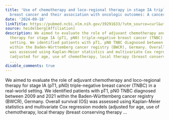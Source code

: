 ```yaml
---
title: 'Use of chemotherapy and loco-regional therapy in stage IA triple-negative
  breast cancer and their association with oncologic outcomes: A cancer registry study'
date: '2024-09-18'
linkTitle: https://pubmed.ncbi.nlm.nih.gov/39291633/?utm_source=curl&utm_medium=rss&utm_campaign=pubmed-2&utm_content=1FakS-2QOkCT8HsMOQP1bCRQ4YzyumYOmxmF0moLsQ3dFB1E9V&fc=20220326224207&ff=20240918184842&v=2.18.0.post9+e462414
source: heidelberg[Affiliation]
description: We aimed to evaluate the role of adjuvant chemotherapy and loco-regional
  therapy for stage IA (pT1, pN0) triple-negative breast cancer (TNBC) in a real-world
  setting. We identified patients with pT1, pN0 TNBC diagnosed between 2009 and 2021
  within the Baden-Württemberg cancer registry (BWCR), Germany. Overall survival (OS)
  was assessed using Kaplan-Meier statistics and multivariate Cox regression models
  (adjusted for age, use of chemotherapy, local therapy (breast conserving therapy
  ...
disable_comments: true
---
```

We aimed to evaluate the role of adjuvant chemotherapy and loco-regional therapy for stage IA (pT1, pN0) triple-negative breast cancer (TNBC) in a real-world setting. We identified patients with pT1, pN0 TNBC diagnosed between 2009 and 2021 within the Baden-Württemberg cancer registry (BWCR), Germany. Overall survival (OS) was assessed using Kaplan-Meier statistics and multivariate Cox regression models (adjusted for age, use of chemotherapy, local therapy (breast conserving therapy ...